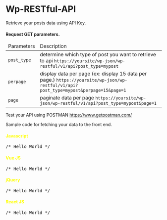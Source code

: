 # Wp-RESTful-API

Retrieve your posts data using API Key.

<h4>Request GET parameters.</h4>
<table>
  <thead>
    <tr>
      <td>Parameters</td>
      <td>Description</td>
      </tr>
    </thead>
    <tbody>
      <tr>
        <td><code>post_type</code></td>
        <td>determine which type of post you want to retrieve to api <code>https://yoursite/wp-json/wp-restful/v1/api?post_type=mypost</code></td>
        </tr>
      <tr>
       <td><code>perpage</code></td>
       <td>display data per page (ex: display 15 data per page.) <code>https://yoursite/wp-json/wp-restful/v1/api?post_type=mypost&perpage=15&page=1</code></td>
      </tr>
    <tr>
      <td><code>page</code></td>
      <td>paginate data per page <code>https://yoursite/wp-json/wp-restful/v1/api?post_type=mypost&page=1</code></td>
      </tr>
    </tbody>
 </table>


Test your API using POSTMAN https://www.getpostman.com/

Sample code for fetching your data to the front end.

<h4 style="color: yellow">Javascript</h4>
<pre>
/* Hello World */
</pre>

<h4 style="color: yellow">Vue JS</h4>
<pre>
/* Hello World */
</pre>

<h4 style="color: yellow">jQuery</h4>
<pre>
/* Hello World */
</pre>

<h4 style="color: yellow">React JS</h4>
<pre>
/* Hello World */
</pre>

